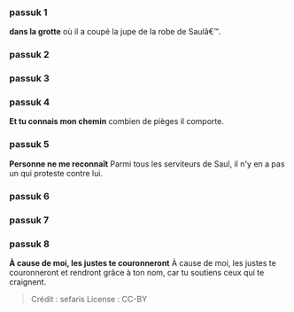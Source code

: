 
### passuk 1
<b>dans la grotte</b> où il a coupé la jupe de la robe de Saulâ€™.

### passuk 2

### passuk 3

### passuk 4
<b>Et tu connais mon chemin</b> combien de pièges il comporte.

### passuk 5
<b>Personne ne me reconnaît</b> Parmi tous les serviteurs de Saul, il n'y en a pas un qui proteste contre lui.

### passuk 6

### passuk 7

### passuk 8
<b>À cause de moi, les justes te couronneront</b> À cause de moi, les justes te couronneront et rendront grâce à ton nom, car tu soutiens ceux qui te craignent.

>Crédit : sefaris
>License : CC-BY